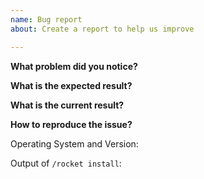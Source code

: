 ```yaml
---
name: Bug report
about: Create a report to help us improve

---
```


<!-- 
     READ AND FILL THIS CAREFULLY OR YOUR ISSUE WILL GET CLOSED. ISSUES WITH NO TEMPLATE WILL LIKELY GET CLOSED DIRECTLY.
     
     If this is your first issue, please take the time to read this introduction.
     We use GitHub to track reproducable bugs and feature requests. 
     Please consult https://github.com/RocketMod/Rocket/wiki/Fixing-Issues to figure a solution for most common problems.
     If you can reproduce the bug in Unturned without RocketMod being installed you should report it to https://github.com/SmartlyDressedGames/Unturned/issues.
-->

**What problem did you notice?**

**What is the expected result?**

**What is the current result?**

**How to reproduce the issue?**


Operating System and Version:

Output of `/rocket install`:

<!-- 
     Please be as accurate as possible, and include as much information as possible.
     Share related configuration or/and your Rocket.log (you can find it in /Rocket/Logs/, the one without any numbers)
     by creating a gist on https://gist.github.com/. Remember to keep this issue informative and the data relevant.
-->
